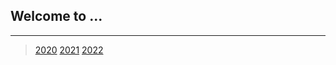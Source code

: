 ## Welcome to ...

---

>[2020](pages/page2020.md)
>[2021](pages/page2021.md)
>[2022](pages/page2022.md)
